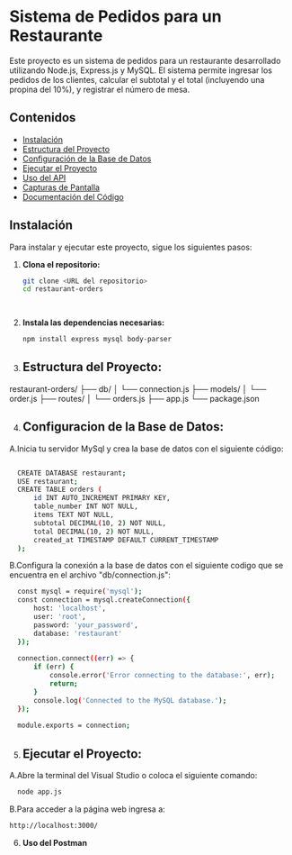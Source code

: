 # Sistema de Pedidos para un Restaurante

Este proyecto es un sistema de pedidos para un restaurante desarrollado utilizando Node.js, Express.js y MySQL. El sistema permite ingresar los pedidos de los clientes, calcular el subtotal y el total (incluyendo una propina del 10%), y registrar el número de mesa.

## Contenidos

- [Instalación](#instalación)
- [Estructura del Proyecto](#estructura-del-proyecto)
- [Configuración de la Base de Datos](#configuración-de-la-base-de-datos)
- [Ejecutar el Proyecto](#ejecutar-el-proyecto)
- [Uso del API](#uso-del-api)
- [Capturas de Pantalla](#capturas-de-pantalla)
- [Documentación del Código](#documentación-del-código)

## Instalación

Para instalar y ejecutar este proyecto, sigue los siguientes pasos:

1. **Clona el repositorio:**
   ```bash
   git clone <URL del repositorio>
   cd restaurant-orders

  
2. **Instala las dependencias necesarias:**
   ```bash
   npm install express mysql body-parser

3. ## **Estructura del Proyecto:**


  restaurant-orders/
  ├── db/
  │   └── connection.js
  ├── models/
  │   └── order.js
  ├── routes/
  │   └── orders.js
  ├── app.js
  └── package.json

4. ## **Configuracion de la Base de Datos:** 
A.Inicia tu servidor MySql y crea la base de datos con el siguiente código:
```bash

  CREATE DATABASE restaurant;
  USE restaurant;
  CREATE TABLE orders (
      id INT AUTO_INCREMENT PRIMARY KEY,
      table_number INT NOT NULL,
      items TEXT NOT NULL,
      subtotal DECIMAL(10, 2) NOT NULL,
      total DECIMAL(10, 2) NOT NULL,
      created_at TIMESTAMP DEFAULT CURRENT_TIMESTAMP
  );
```

B.Configura la conexión a la base de datos con el siguiente codigo que se encuentra en el archivo "db/connection.js":
```bash
  const mysql = require('mysql');
  const connection = mysql.createConnection({
      host: 'localhost',
      user: 'root',
      password: 'your_password',
      database: 'restaurant'
  });
  
  connection.connect((err) => {
      if (err) {
          console.error('Error connecting to the database:', err);
          return;
      }
      console.log('Connected to the MySQL database.');
  });
  
  module.exports = connection;
```

  5. ## **Ejecutar el Proyecto:**
  A.Abre la terminal del Visual Studio o coloca el siguiente comando:
```bash
  node app.js
```
  B.Para acceder a la página web ingresa a:
  ```bash
http://localhost:3000/
```
  6. **Uso del Postman**
  




